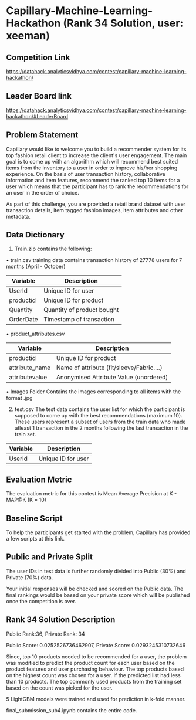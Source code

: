 # Capillary-Machine-Learning-Hackathon (Rank 34 Solution, user: xeeman)

## Competition Link
https://datahack.analyticsvidhya.com/contest/capillary-machine-learning-hackathon/

## Leader Board link
https://datahack.analyticsvidhya.com/contest/capillary-machine-learning-hackathon/#LeaderBoard

## Problem Statement
Capillary would like to welcome you to build a recommender system for its top fashion retail client to increase the client's user engagement. The main goal is to come up with an algorithm which will recommend best suited items from the inventory to a user in order to improve his/her shopping experience. On the basis of user transaction history, collaborative information and item features, recommend the ranked top 10 items for a user which means that the participant has to rank the recommendations for an user in the order of choice.
 
As part of this challenge, you are provided a retail brand dataset with user transaction details, item tagged fashion images, item attributes and other metadata.
 
## Data Dictionary
1. Train.zip contains the following:
 
•	train.csv
training data contains transaction history of 27778 users for 7 months (April - October)
  
|Variable|	Description|
|---|---|
|UserId|	Unique ID for user
|productid|	Unique ID for product
|Quantity|	Quantity of product bought
|OrderDate|	Timestamp of transaction
 
•	product_attributes.csv
 
|Variable|	Description|
|---|---|
|productid|	Unique ID for product|
|attribute_name|	Name of attribute (fit/sleeve/Fabric….)|
|attributevalue|	Anonymised Attribute Value (unordered)|
 
•	Images Folder
Contains the images corresponding to all items with the format <productid>.jpg
 
2. test.csv
The test data contains the user list for which the participant is supposed to come up with the best recommendations (maximum 10). These users represent a subset of users from the train data who made atleast 1 transaction in the 2 months following the last transaction in the train set.

|Variable|	Description|
|---|---|
|UserId|	Unique ID for user|
 
 ## Evaluation Metric
The evaluation metric for this contest is Mean Average Precision at K  - MAP@K (K = 10)
 
## Baseline Script
To help the participants get started with the problem, Capillary has provided a few scripts at this link.
 
## Public and Private Split

The user IDs in test data is further randomly divided into Public (30%) and Private (70%) data.

Your initial responses will be checked and scored on the Public data.
The final rankings would be based on your private score which will be published once the competition is over.
  
## Rank 34 Solution Description

Public Rank:36, Private Rank: 34

Public Score: 0.0252526736462907, Private Score: 0.0293245310732646

Since, top 10 products needed to be recommended for a user, the problem was modified to predict the product count for each user based on the product features and user purchasing behaviour. The top products based on the highest count was chosen for a user. If the predicted list had less than 10 products. The top commonly used products from the training set based on the count was picked for the user.

5 LightGBM models were trained and used for prediction in k-fold manner.

final_submission_sub4.ipynb contains the entire code.


